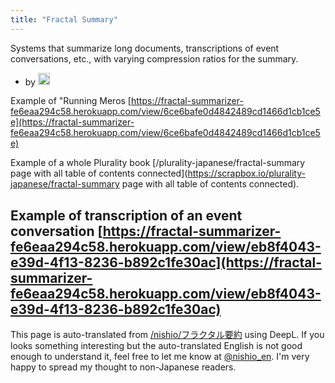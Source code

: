 ```yaml
---
title: "Fractal Summary"
---
```


Systems that summarize long documents, transcriptions of event conversations, etc., with varying compression ratios for the summary.
- by <img src='https://scrapbox.io/api/pages/nishio-en/blu3mo/icon' alt='blu3mo.icon' height="19.5"/>

Example of "Running Meros
[https://fractal-summarizer-fe6eaa294c58.herokuapp.com/view/6ce6bafe0d4842489cd1466d1cb1ce5e](https://fractal-summarizer-fe6eaa294c58.herokuapp.com/view/6ce6bafe0d4842489cd1466d1cb1ce5e)

Example of a whole Plurality book
[/plurality-japanese/fractal-summary page with all table of contents connected](https://scrapbox.io/plurality-japanese/fractal-summary page with all table of contents connected).

Example of transcription of an event conversation
[https://fractal-summarizer-fe6eaa294c58.herokuapp.com/view/eb8f4043-e39d-4f13-8236-b892c1fe30ac](https://fractal-summarizer-fe6eaa294c58.herokuapp.com/view/eb8f4043-e39d-4f13-8236-b892c1fe30ac)
---
This page is auto-translated from [/nishio/フラクタル要約](https://scrapbox.io/nishio/フラクタル要約) using DeepL. If you looks something interesting but the auto-translated English is not good enough to understand it, feel free to let me know at [@nishio_en](https://twitter.com/nishio_en). I'm very happy to spread my thought to non-Japanese readers.